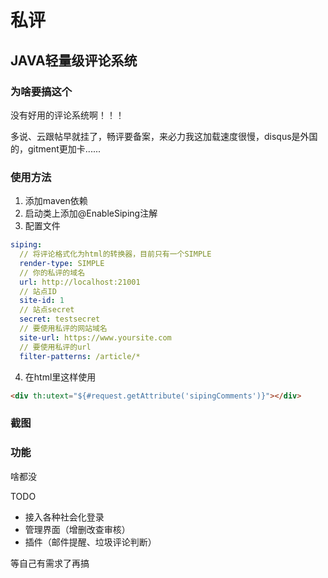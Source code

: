 私评
======
JAVA轻量级评论系统
------


### 为啥要搞这个
没有好用的评论系统啊！！！

多说、云跟帖早就挂了，畅评要备案，来必力我这加载速度很慢，disqus是外国的，gitment更加卡......


### 使用方法
1. 添加maven依赖
2. 启动类上添加@EnableSiping注解
3. 配置文件
```yaml
siping:
  // 将评论格式化为html的转换器，目前只有一个SIMPLE
  render-type: SIMPLE
  // 你的私评的域名
  url: http://localhost:21001
  // 站点ID
  site-id: 1
  // 站点secret
  secret: testsecret
  // 要使用私评的网站域名 
  site-url: https://www.yoursite.com
  // 要使用私评的url
  filter-patterns: /article/*
```
4. 在html里这样使用
```html
<div th:utext="${#request.getAttribute('sipingComments')}"></div>
```

### 截图


### 功能
啥都没



TODO
* 接入各种社会化登录
* 管理界面（增删改查审核）
* 插件（邮件提醒、垃圾评论判断）

等自己有需求了再搞
